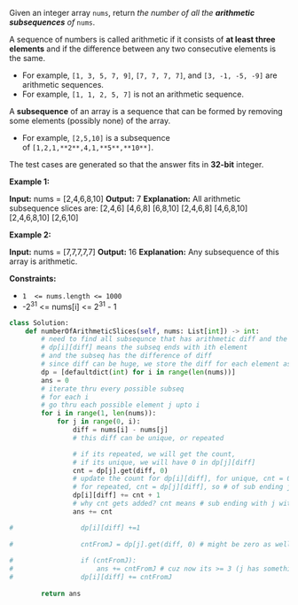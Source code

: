 Given an integer array `nums`, return _the number of all the **arithmetic subsequences** of_ `nums`.

A sequence of numbers is called arithmetic if it consists of **at least three elements** and if the difference between any two consecutive elements is the same.

-   For example, `[1, 3, 5, 7, 9]`, `[7, 7, 7, 7]`, and `[3, -1, -5, -9]` are arithmetic sequences.
-   For example, `[1, 1, 2, 5, 7]` is not an arithmetic sequence.

A **subsequence** of an array is a sequence that can be formed by removing some elements (possibly none) of the array.

-   For example, `[2,5,10]` is a subsequence of `[1,2,1,**2**,4,1,**5**,**10**]`.

The test cases are generated so that the answer fits in **32-bit** integer.

**Example 1:**

**Input:** nums = [2,4,6,8,10]
**Output:** 7
**Explanation:** All arithmetic subsequence slices are:
[2,4,6]
[4,6,8]
[6,8,10]
[2,4,6,8]
[4,6,8,10]
[2,4,6,8,10]
[2,6,10]

**Example 2:**

**Input:** nums = [7,7,7,7,7]
**Output:** 16
**Explanation:** Any subsequence of this array is arithmetic.

**Constraints:**

-   `1  <= nums.length <= 1000`
-   -2<sup>31</sup> <= nums[i] <= 2<sup>31</sup> - 1

```python
class Solution:
    def numberOfArithmeticSlices(self, nums: List[int]) -> int:
        # need to find all subsequnce that has arithmetic diff and the length of subseq >= 3
        # dp[i][diff] means the subseq ends with ith element 
        # and the subseq has the difference of diff
        # since diff can be huge, we store the diff for each element as a dict
        dp = [defaultdict(int) for i in range(len(nums))]
        ans = 0
        # iterate thru every possible subseq
        # for each i
        # go thru each possible element j upto i
        for i in range(1, len(nums)):
            for j in range(0, i):
                diff = nums[i] - nums[j]
	            # this diff can be unique, or repeated

				# if its repeated, we will get the count, 
				# if its unique, we will have 0 in dp[j][diff]
                cnt = dp[j].get(diff, 0)
	            # update the count for dp[i][diff], for unique, cnt = 0, so +1
	            # for repeated, cnt = dp[j][diff], so # of sub ending j with diff + 1 (for i)
                dp[i][diff] += cnt + 1
	            # why cnt gets added? cnt means # sub ending with j with diff and a subseq must be of 2 elements, and we now added ith element as well, so >=3
                ans += cnt

#                 dp[i][diff] +=1
    
#                 cntFromJ = dp[j].get(diff, 0) # might be zero as well
                
#                 if (cntFromJ):
#                     ans += cntFromJ # cuz now its >= 3 (j has something, not zero, and i, j)
#                 dp[i][diff] += cntFromJ
                
        return ans
        
```